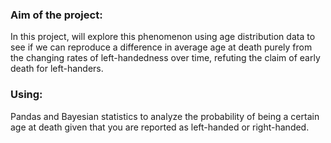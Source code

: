 ### Aim of the project:
In this project, will explore this phenomenon using age distribution data to see if we can reproduce
a difference in average age at death purely from the changing rates of left-handedness over time,
refuting the claim of early death for left-handers. 
### Using:
Pandas and Bayesian statistics to analyze the probability of being a certain age at death given that you are reported as left-handed or right-handed.

